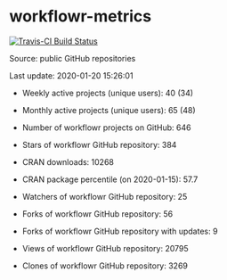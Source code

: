 
<!-- README.md is generated from README.Rmd. Please edit that file -->
workflowr-metrics
=================

[![Travis-CI Build Status](https://travis-ci.org/workflowr/workflowr-metrics.svg?branch=master)](https://travis-ci.org/workflowr/workflowr-metrics)

Source: public GitHub repositories

Last update: 2020-01-20 15:26:01

-   Weekly active projects (unique users): 40 (34)

-   Monthly active projects (unique users): 65 (48)

-   Number of workflowr projects on GitHub: 646

-   Stars of workflowr GitHub repository: 384

-   CRAN downloads: 10268

-   CRAN package percentile (on 2020-01-15): 57.7

-   Watchers of workflowr GitHub repository: 25

-   Forks of workflowr GitHub repository: 56

-   Forks of workflowr GitHub repository with updates: 9

-   Views of workflowr GitHub repository: 20795

-   Clones of workflowr GitHub repository: 3269
